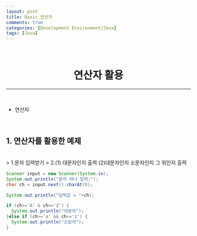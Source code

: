 ```yaml
---
layout: post
title: Basic_연산자
comments: true
categories: [Development Environment/Java]
tags: [Java]
---
```


<br>

# <center> 연산자 활용 </center>
---

<br>

* 연산자

<br>

## 1. 연산자를 활용한 예제

<br>
> 1.문자 입력받기  
> 2.(1) 대문자인지 출력  (2)대문자인지 소문자인지 그 외인지 출력

```java
Scanner input = new Scanner(System.in);
System.out.println("문자 하나 입력:");
char ch = input.next().charAt(0);

System.out.println("입력값 = "+ch);

if (ch>='A' & ch<='Z') {
  System.out.println("대문자");
}else if (ch>='a' && ch<='z') {
  System.out.println("소문자");
}
```
